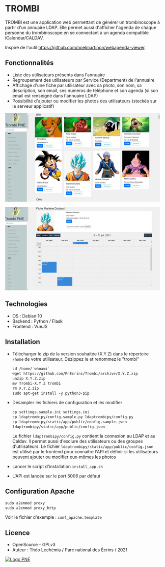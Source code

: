 # TROMBI

TROMBI est une application web permettant de générer un trombinoscope à partir d'un annuaire LDAP.
Elle permet aussi d'afficher l'agenda de chaque personne du trombinoscope en se connectant à un agenda compatible iCalendar/CALDAV.

Inspiré de l'outil https://github.com/noelmartinon/webagenda-viewer.

## Fonctionnalités

- Liste des utilisateurs présents dans l'annuaire
- Regroupement des utilisateurs par Service (Department) de l'annuaire
- Affichage d'une fiche par utilisateur avec sa photo, son nom, sa description, son email, ses numéros de téléphone et son agenda (si son email est renseigné dans l'annuaire LDAP)
- Possibilité d'ajouter ou modifier les photos des utilisateurs (stockés sur le serveur applicatif)

![Screenshot HOME](https://github.com/PnEcrins/Trombi/blob/main/docs/trombi-home.jpg)

![Screenshot FICHE](https://github.com/PnEcrins/Trombi/blob/main/docs/trombi-fiche.jpg)

## Technologies

- OS : Debian 10
- Backend : Python / Flask
- Frontend : VueJS

## Installation

- Télécharger le zip de la version souhaitée (X.Y.Z) dans le répertoire `/home` de votre utilisateur. Dézippez le et renommez le "trombi"
  ```
  cd /home/`whoami`
  wget https://github.com/PnEcrins/Trombi/archive/X.Y.Z.zip
  unzip X.Y.Z.zip
  mv Trombi-X.Y.Z trombi
  rm X.Y.Z.zip
  sudo apt-get install -y python3-pip

  ```
- Désampler les fichiers de configuration et les modifier
  ```
  cp settings.sample.ini settings.ini
  cp ldaptrombipy/config.sample.py ldaptrombipy/config.py
  cp ldaptrombipy/static/app/public/config.sample.json ldaptrombipy/static/app/public/config.json
  ```

  Le fichier `ldaptrombipy/config.py` contient la connexion au LDAP et au Caldav. Il permet aussi d'exclure des utilisateurs ou des groupes d'utilisateurs.
  Le fichier `ldaptrombipy/static/app/public/config.json` est utilisé par le frontend pour connaitre l'API et définir si les utilisateurs peuvent ajouter ou modifier eux-mêmes les photos

- Lancer le script d'installation `install_app.sh`
- L'API est lancée sur le port 5006 par défaut

## Configuration Apache

```
sudo a2enmod proxy
sudo a2enmod proxy_http
```

Voir le fichier d'exemple : `conf_apache.template`

## Licence

* OpenSource - GPLv3
* Auteur : Théo Lechémia / Parc national des Écrins / 2021

[![Logo PNE](http://geonature.fr/img/logo-pne.jpg)](https://www.ecrins-parcnational.fr)
